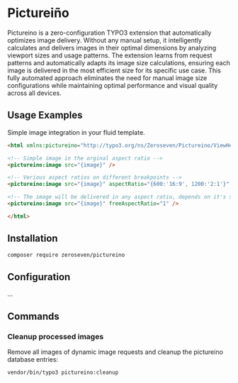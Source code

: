 # Pictureiño

Pictureino is a zero-configuration TYPO3 extension that automatically optimizes image delivery. Without any manual setup, it intelligently calculates and delivers images in their optimal dimensions by analyzing viewport sizes and usage patterns. The extension learns from request patterns and automatically adapts its image size calculations, ensuring each image is delivered in the most efficient size for its specific use case. This fully automated approach eliminates the need for manual image size configurations while maintaining optimal performance and visual quality across all devices.

## Usage Examples

Simple image integration in your fluid template.

```html
<html xmlns:pictureino="http://typo3.org/ns/Zeroseven/Pictureino/ViewHelpers" data-namespace-typo3-fluid="true">

<!-- Simple image in the orginal aspect ratio -->
<pictureino:image src="{image}" />

<!-- Verious aspect ratios on different breakpoints -->
<pictureino:image src="{image}" aspectRatio="{600:'16:9', 1200:'2:1'}" />

<!-- The image will be delivered in any aspect ratio, depends on it's size in the frontend -->
<pictureino:image src="{image}" freeAspectRatio="1" />

</html>
```

## Installation

```bash
composer require zeroseven/pictureino
```

## Configuration

...

## Commands

### Cleanup processed images

Remove all images of dynamic image requests and cleanup the pictureino database entries:

```bash
vendor/bin/typo3 pictureino:cleanup
```
